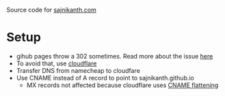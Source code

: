 Source code for [sajnikanth.com](http://sajnikanth.com)

Setup
=====

* gihub pages throw a 302 sometimes. Read more about the issue [here](http://davidensinger.com/2014/04/transferring-the-dns-from-namecheap-to-cloudflare-for-github-pages/)
* To avoid that, use [cloudflare](https://cloudflare.com)
* Transfer DNS from namecheap to cloudfare
* Use CNAME instead of A record to point to sajnikanth.github.io
    * MX records not affected because cloudflare uses [CNAME flattening](https://support.cloudflare.com/hc/en-us/articles/200169056-CNAME-Flattening-RFC-compliant-support-for-CNAME-at-the-root)
